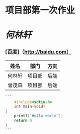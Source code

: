 # 项目部第一次作业

# *何林轩*

### [百度]（http://baidu.com）

| 姓名   | 部门   | 方向 |
| ------ | ------ | ---- |
| 何林轩 | 项目部 | 后端 |
| 曾茂森 | 项目部 | 后端 |



~~~c
```
    #include<sdtio.h>
    int main(void)
{
    printf("Hello world");
    return 0
}
```
~~~

